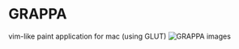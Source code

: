 # GRAPPA
vim-like paint application for mac (using GLUT)
![GRAPPA images](https://github.com/szkny/GRAPPA/wiki/images/GRAPPA_screenshot.png)
